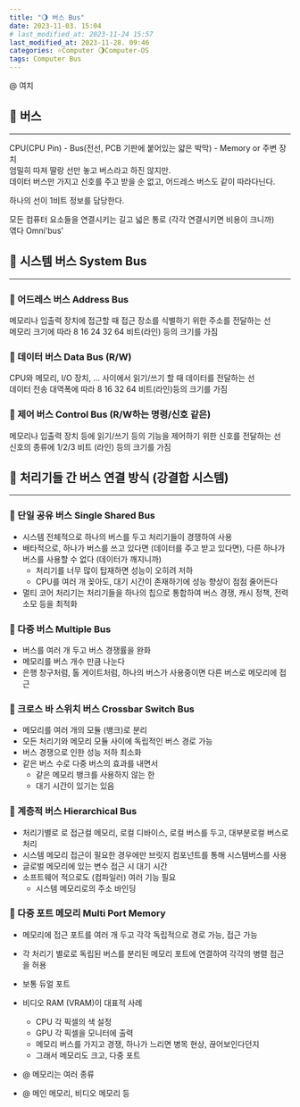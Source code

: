 ```yaml
---
title: "🌖 버스 Bus"
date: 2023-11-03. 15:04
# last_modified_at: 2023-11-24 15:57
last_modified_at: 2023-11-28. 09:46
categories: ⭐Computer 🌖Computer-OS
tags: Computer Bus
---
```


@ 여치  

## 💫 버스

---

CPU(CPU Pin) - Bus(전선, PCB 기판에 붙어있는 얇은 박막) - Memory or 주변 장치  
엄밀히 따져 딸랑 선만 놓고 버스라고 하진 않지만.  
데이터 버스만 가지고 신호를 주고 받을 순 없고, 어드레스 버스도 같이 따라다닌다.  

하나의 선이 1비트 정보를 담당한다.  

모든 컴퓨터 요소들을 연결시키는 길고 넓은 통로 (각각 연결시키면 비용이 크니까)  
엮다 Omni'bus'  

## 💫 시스템 버스 System Bus

---

### 🫧 어드레스 버스 Address Bus  

메모리나 입출력 장치에 접근할 때 접근 장소를 식별하기 위한 주소를 전달하는 선  
메모리 크기에 따라 8 16 24 32 64 비트(라인) 등의 크기를 가짐  

### 🫧 데이터 버스 Data Bus (R/W)  

CPU와 메모리, I/O 장치, ... 사이에서 읽기/쓰기 할 때 데이터를 전달하는 선  
데이터 전송 대역폭에 따라 8 16 32 64 비트(라인)등의 크기를 가짐  

### 🫧 제어 버스 Control Bus (R/W하는 명령/신호 같은)  

메모리나 입출력 장치 등에 읽기/쓰기 등의 기능을 제어하기 위한 신호를 전달하는 선  
신호의 종류에 1/2/3 비트 (라인) 등의 크기를 가짐  

## 💫 처리기들 간 버스 연결 방식 (강결합 시스템)

---

### 🫧 단일 공유 버스 Single Shared Bus

- 시스템 전체적으로 하나의 버스를 두고 처리기들이 경쟁하여 사용  
- 배타적으로, 하나가 버스를 쓰고 있다면 (데이터를 주고 받고 있다면), 다른 하나가 버스를 사용할 수 없다 (데이터가 깨지니까)  
  - 처리기를 너무 많이 탑재하면 성능이 오히려 저하
  - CPU를 여러 개 꽂아도, 대기 시간이 존재하기에 성능 향상이 점점 줄어든다
- 멀티 코어 처리기는 처리기들을 하나의 칩으로 통합하여 버스 경쟁, 캐시 정책, 전력 소모 등을 최적화

### 🫧 다중 버스 Multiple Bus

- 버스를 여러 개 두고 버스 경쟁률을 완화
- 메모리를 버스 개수 만큼 나눈다
- 은행 창구처럼, 톨 게이트처럼, 하나의 버스가 사용중이면 다른 버스로 메모리에 접근

### 🫧 크로스 바 스위치 버스 Crossbar Switch Bus

- 메모리를 여러 개의 모듈 (뱅크)로 분리
- 모든 처리기와 메모리 모듈 사이에 독립적인 버스 경로 가능
- 버스 경쟁으로 인한 성능 저하 최소화
- 같은 버스 수로 다중 버스의 효과를 내면서
  - 같은 메모리 뱅크를 사용하지 않는 한
  - 대기 시간이 있기는 있음

### 🫧 계층적 버스 Hierarchical Bus

- 처리기별로 로 접근컬 메모리, 로컬 디바이스, 로컬 버스를 두고, 대부분로컬 버스로 처리
- 시스템 메모리 접근이 필요한 경우에만 브릿지 컴포넌트를 통해 시스템버스를 사용
- 글로벌 메모리에 있는 변수 접근 시 대기 시간
- 소프트웨어 적으로도 (컴파일러) 여러 기능 필요
  - 시스템 메모리로의 주소 바인딩

### 🫧 다중 포트 메모리 Multi Port Memory

- 메모리에 접근 포트를 여러 개 두고 각각 독립적으로 경로 가능, 접근 가능
- 각 처리기 별로로 독립된 버스를 분리된 메모리 포트에 연결하여 각각의 병렬 접근을 허용
- 보통 듀얼 포트
- 비디오 RAM (VRAM)이 대표적 사례
  - CPU 각 픽셀의 색 설정
  - GPU 각 픽셀을 모니터에 출력
  - 메모리 버스를 가지고 경쟁, 하나가 느리면 병목 현상, 끊어보인다던지  
  - 그래서 메모리도 크고, 다중 포트  

- @ 메모리는 여러 종류
- @ 메인 메모리, 비디오 메모리 등
